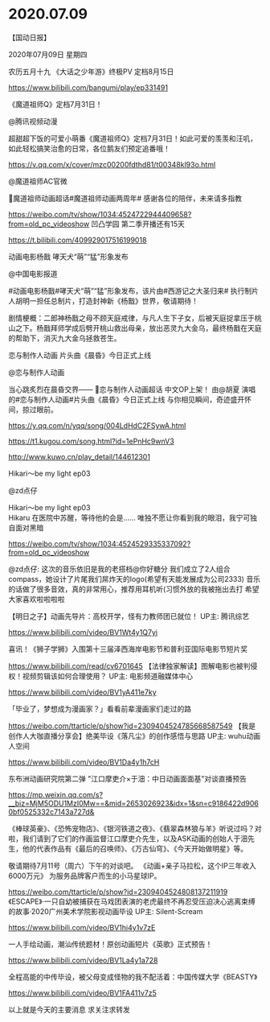 # 2020.07.09

【国动日报】

2020年07月09日  星期四

农历五月十九
   《大话之少年游》终极PV 定档8月15日

https://www.bilibili.com/bangumi/play/ep331491

 
《魔道祖师Q》定档7月31日！

@腾讯视频动漫  

超甜超下饭的可爱小萌番《魔道祖师Q》定档7月31日！如此可爱的羡羡和汪叽，如此轻松搞笑治愈的日常，各位鹅友们预定追番哦！

https://v.qq.com/x/cover/mzc00200fdthd81/t00348kl93o.html


@魔道祖师AC官微                            

魔道祖师动画超话#魔道祖师动画两周年# 感谢各位的陪伴，未来请多指教

https://weibo.com/tv/show/1034:4524722944409658?from=old_pc_videoshow
凹凸学园 第二季开播还有15天

https://t.bilibili.com/409929017516199018


动画电影杨戬 哮天犬“萌”“猛”形象发布

@中国电影报道    

#动画电影杨戬#哮天犬“萌”“猛”形象发布，该片由#西游记之大圣归来# 执行制片人胡明一担任总制片，打造封神新《杨戬》世界，敬请期待！

剧情梗概：二郎神杨戬之母不顾天庭戒律，与凡人生下子女，后被天庭捉拿压于桃山之下。杨戬拜师学成后劈开桃山救出母亲，放出恶灵九大金乌，最终杨戬在天庭的帮助下，消灭九大金乌拯救苍生。




恋与制作人动画 片头曲《晨昏》今日正式上线

@恋与制作人动画                            

当心跳炙烈在晨昏交界——
恋与制作人动画超话 中文OP上架！
由@胡夏 演唱的#恋与制作人动画#片头曲《晨昏》今日正式上线
与你相见瞬间，奇迹盛开怀间，掠过眼前。

https://y.qq.com/n/yqq/song/004LdHdC2FSywA.html

https://t1.kugou.com/song.html?id=1ePnHc9wnV3

http://www.kuwo.cn/play_detail/144612301


Hikari～be my light ep03   

@zd点仔                            

Hikari～be my light ep03   
Hikaru 在医院中苏醒，等待他的会是......
唯独不愿让你看到我的眼泪，我宁可独自面对黑暗

https://weibo.com/tv/show/1034:4524529335337092?from=old_pc_videoshow

@zd点仔: 这次的音乐依旧是我的老搭档@你好糖分  我们成立了2人组合compass，她设计了片尾我们屌炸天的logo(希望有天能发展成为公司2333) 音乐的话做了很多音效，真的非常用心，推荐用耳机听(习惯外放的我被拖出去打 希望大家喜欢啦啦啦啦 


【明日之子】动画先导片：高校开学，怪有力教师团已就位！ UP主: 腾讯综艺

https://www.bilibili.com/video/BV1Wt4y1Q7yi


喜讯！《狮子学狮》入围第十三届泽西海岸电影节和普利亚国际电影节短片奖

https://www.bilibili.com/read/cv6701645
【法律独家解读】图解电影也被判侵权！视频剪辑该如何合理使用？ UP主: 电影频道融媒体中心

https://www.bilibili.com/video/BV1yA411e7ky


「毕业了，梦想成为漫画家？」看看前辈漫画家们走过的路

https://weibo.com/ttarticle/p/show?id=2309404524785668587549
【我是创作人大咖直播分享会】绝美毕设《落凡尘》的创作感悟与思路 UP主: wuhu动画人空间

https://www.bilibili.com/video/BV1Da4y1h7cH


东布洲动画研究院第二弹 "江口摩吏介×于沺：中日动画面面基”对谈直播预告

https://mp.weixin.qq.com/s?__biz=MjM5ODU1MzI0Mw==&mid=2653026923&idx=1&sn=c9186422d9060bf0525332c7143a727d&

《棒球英豪》、《恐怖宠物店》、《银河铁道之夜》、《翡翠森林狼与羊》听说过吗？对啦，我们请到了它们的作画监督江口摩吏介先生，以及ASK动画的创始人于沺先生，他的代表作品有《最后的召唤师》、《万古仙穹》、《今天开始做明星》等。

敬请期待7月11号（周六）下午的对谈吧。
《动画+亲子马拉松，这个IP三年收入6000万元》 为服务品牌客户而生的小马星球IP。

https://weibo.com/ttarticle/p/show?id=2309404524808137211919
 《ESCAPE》·一只自幼被捕获在马戏团表演的老虎最终不再忍受压迫决心逃离束缚的故事·2020广州美术学院影视动画毕设 UP主: Silent-Scream

https://www.bilibili.com/video/BV1hi4y1v7zE


一人手绘动画，潮汕传统题材！原创动画短片《英歌》正式预告！

https://www.bilibili.com/video/BV1La4y1a728


全程高能的中传毕设，被父母变成怪物的我不配活着：中国传媒大学《BEASTY》

https://www.bilibili.com/video/BV1FA411v7z5




以上就是今天的主要消息
求关注求转发



